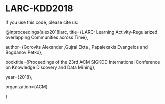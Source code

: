 # LARC-KDD2018
If you use this code, please cite us:

@inproceedings{alex2018larc,
  title={LARC: Learning Activity-Regularized overlapping Communities across Time},
  
  author={Gorovits Alexander ,Gujral Ekta , Papalexakis Evangelos and Bogdanov Petko},
  
  booktitle={Proceedings of the 23rd ACM SIGKDD International Conference on Knowledge Discovery and Data Mining},
  
  year={2018},
  
  organization={ACM}
  
}
